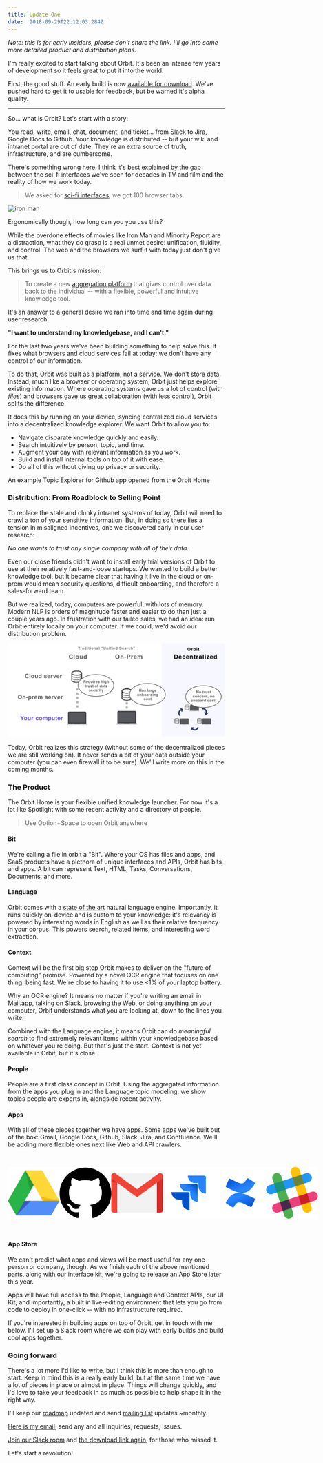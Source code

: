 ```yaml
---
title: Update One
date: '2018-09-29T22:12:03.284Z'
---
```


_Note: this is for early insiders, please don't share the link. I'll go into some more detailed product and distribution plans._

I'm really excited to start talking about Orbit. It's been an intense few years of development so it feels great to put it into the world.

First, the good stuff. An early build is now [available for download](/releases). We've pushed hard to get it to usable for feedback, but be warned it's alpha quality.

---

So... what is Orbit? Let's start with a story:

You read, write, email, chat, document, and ticket... from Slack to Jira, Google Docs to Github. Your knowledge is distributed -- but your wiki and intranet portal are out of date. They're an extra source of truth, infrastructure, and are cumbersome.

There's something wrong here. I think it's best explained by the gap between the sci-fi interfaces we've seen for decades in TV and film and the reality of how we work today.

> We asked for [sci-fi interfaces](https://www.youtube.com/watch?v=PJqbivkm0Ms), we got 100 browser tabs.

![iron man](http://gradschoolguru.com/wp-content/uploads/2017/01/Iron-Man-Movie-Prologue-Hologram.jpg)

<div class="alt">
  Ergonomically though, how long can you you use this?
</div>

While the overdone effects of movies like Iron Man and Minority Report are a distraction, what they do grasp is a real unmet desire: unification, fluidity, and control. The web and the browsers we surf it with today just don't give us that.

This brings us to Orbit's mission:

> To create a new [aggregation platform](https://stratechery.com/2017/defining-aggregators/) that gives control over data back to the individual -- with a flexible, powerful and intuitive knowledge tool.

It's an answer to a general desire we ran into time and time again during user research:

**"I want to understand my knowledgebase, and I can't."**

For the last two years we've been building something to help solve this. It fixes what browsers and cloud services fail at today: we don't have any control of our information.

To do that, Orbit was built as a platform, not a service. We don't store data. Instead, much like a browser or operating system, Orbit just helps explore existing information. Where operating systems gave us a lot of control (with _files_) and browsers gave us great collaboration (with less control), Orbit splits the difference.

It does this by running on your device, syncing centralized cloud services into a decentralized knowledge explorer. We want Orbit to allow you to:

- Navigate disparate knowledge quickly and easily.
- Search intuitively by person, topic, and time.
- Augment your day with relevant information as you work.
- Build and install internal tools on top of it with ease.
- Do all of this without giving up privacy or security.

<div class="demo-image"></div>

<div class="alt">
  An example Topic Explorer for Github app opened from the Orbit Home
</div>

### Distribution: From Roadblock to Selling Point

To replace the stale and clunky intranet systems of today, Orbit will need to crawl a ton of your sensitive information. But, in doing so there lies a tension in misaligned incentives, one we discovered early in our user research:

_No one wants to trust any single company with all of their data._

Even our close friends didn't want to install early trial versions of Orbit to use at their relatively fast-and-loose startups. We wanted to build a better knowledge tool, but it became clear that having it live in the cloud or on-prem would mean security questions, difficult onboarding, and therefore a sales-forward team.

But we realized, today, computers are powerful, with lots of memory. Modern NLP is orders of magnitude faster and easier to do than just a couple years ago. In frustration with our failed sales, we had an idea: run Orbit entirely locally on your computer. If we could, we'd avoid our distribution problem.

<div class="graphic">
  <div style="margin: auto;  max-width: 100vw;">
    <img alt="On-Device = Data stays on your computer" src="./illustration.svg" />
  </img>
</div>

Today, Orbit realizes this strategy (without some of the decentralized pieces we are still working on). It never sends a bit of your data outside your computer (you can even firewall it to be sure). We'll write more on this in the coming months.

### The Product

The Orbit Home is your flexible unified knowledge launcher. For now it's a lot like Spotlight with some recent activity and a directory of people.

<div style="width: 480px; border-radius: 20px; overflow: hidden; position: absolute; right: -560px;">
  <img alt="Orbit Home" src="./home.jpg" />
</div>

> Use Option+Space to open Orbit anywhere

#### Bit

We're calling a file in orbit a "Bit". Where your OS has files and apps, and SaaS products have a plethora of unique interfaces and APIs, Orbit has bits and apps. A bit can represent Text, HTML, Tasks, Conversations, Documents, and more.

#### Language

Orbit comes with a [state of the art](https://arxiv.org/pdf/1803.08493.pdf) natural language engine. Importantly, it runs quickly on-device and is custom to your knowledge: it's relevancy is powered by interesting words in English as well as their relative frequency in your corpus. This powers search, related items, and interesting word extraction.

#### Context

Context will be the first big step Orbit makes to deliver on the "future of computing" promise. Powered by a novel OCR engine that focuses on one thing: being fast. We're close to having it to use <1% of your laptop battery.

Why an OCR engine? It means no matter if you're writing an email in Mail.app, talking on Slack, browsing the Web, or doing anything on your computer, Orbit understands what you are looking at, down to the lines you write.

Combined with the Language engine, it means Orbit can do _meaningful search_ to find extremely relevant items within your knowledgebase based on whatever you're doing. But that's just the start. Context is not yet available in Orbit, but it's close.

#### People

People are a first class concept in Orbit. Using the aggregated information from the apps you plug in and the Language topic modeling, we show topics people are experts in, alongside recent activity.

#### Apps

With all of these pieces together we have apps. Some apps we've built out of the box: Gmail, Google Docs, Github, Slack, Jira, and Confluence. We'll be adding more flexible ones next like Web and API crawlers.

<div style="display: flex; flex-flow: row; height: 120px; max-width: 100%; justify-content: space-between; padding: 30px 0;">
  <img class="icon" src="./icons/gdrive.svg" />
  <img class="icon" src="./icons/github.svg" />
  <img class="icon" src="./icons/gmail.svg" />
  <img class="icon" src="./icons/jira.svg" />
  <img class="icon" src="./icons/confluence.svg" />
  <img class="icon" src="./icons/slack.svg" />
</div>

#### App Store

We can't predict what apps and views will be most useful for any one person or company, though. As we finish each of the above mentioned parts, along with our interface kit, we're going to release an App Store later this year.

Apps will have full access to the People, Language and Context APIs, our UI Kit, and importantly, a built in live-editing environment that lets you go from code to deploy in one-click -- with no infrastructure required.

If you're interested in building apps on top of Orbit, get in touch with me below. I'll set up a Slack room where we can play with early builds and build cool apps together.

### Going forward

There's a lot more I'd like to write, but I think this is more than enough to start. Keep in mind this is a really early build, but at the same time we have a lot of pieces in place or almost in place. Things will change quickly, and I'd love to take your feedback in as much as possible to help shape it in the right way.

I'll keep our [roadmap](/roadmap) updated and send [mailing list](https://tryorbit.com) updates ~monthly.

<p>
  <a href="mailto:nate@tryorbit.com">Here is my email</a>, send any and all inquiries, requests, issues.
</p>

[Join our Slack room](http://slack.tryorbit.com) and [the download link again](/releases), for those who missed it.

Let's start a revolution!

<br />
